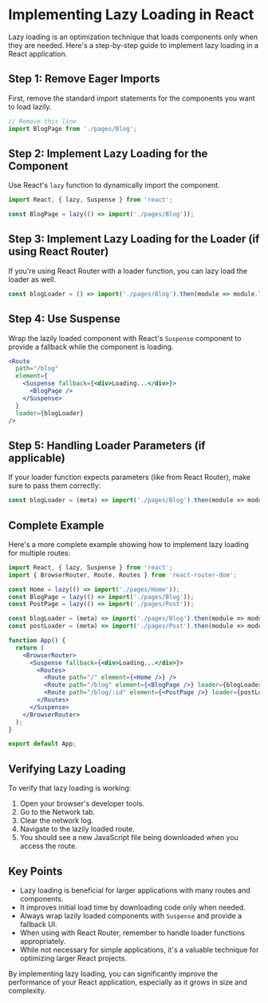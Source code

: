 # Implementing Lazy Loading in React

Lazy loading is an optimization technique that loads components only when they are needed. Here's a step-by-step guide to implement lazy loading in a React application.

## Step 1: Remove Eager Imports

First, remove the standard import statements for the components you want to load lazily.

```jsx
// Remove this line
import BlogPage from './pages/Blog';
```

## Step 2: Implement Lazy Loading for the Component

Use React's `lazy` function to dynamically import the component.

```jsx
import React, { lazy, Suspense } from 'react';

const BlogPage = lazy(() => import('./pages/Blog'));
```

## Step 3: Implement Lazy Loading for the Loader (if using React Router)

If you're using React Router with a loader function, you can lazy load the loader as well.

```jsx
const blogLoader = () => import('./pages/Blog').then(module => module.loader());
```

## Step 4: Use Suspense

Wrap the lazily loaded component with React's `Suspense` component to provide a fallback while the component is loading.

```jsx
<Route 
  path="/blog" 
  element={
    <Suspense fallback={<div>Loading...</div>}>
      <BlogPage />
    </Suspense>
  } 
  loader={blogLoader}
/>
```

## Step 5: Handling Loader Parameters (if applicable)

If your loader function expects parameters (like from React Router), make sure to pass them correctly:

```jsx
const blogLoader = (meta) => import('./pages/Blog').then(module => module.loader(meta));
```

## Complete Example

Here's a more complete example showing how to implement lazy loading for multiple routes:

```jsx
import React, { lazy, Suspense } from 'react';
import { BrowserRouter, Route, Routes } from 'react-router-dom';

const Home = lazy(() => import('./pages/Home'));
const BlogPage = lazy(() => import('./pages/Blog'));
const PostPage = lazy(() => import('./pages/Post'));

const blogLoader = (meta) => import('./pages/Blog').then(module => module.loader(meta));
const postLoader = (meta) => import('./pages/Post').then(module => module.loader(meta));

function App() {
  return (
    <BrowserRouter>
      <Suspense fallback={<div>Loading...</div>}>
        <Routes>
          <Route path="/" element={<Home />} />
          <Route path="/blog" element={<BlogPage />} loader={blogLoader} />
          <Route path="/blog/:id" element={<PostPage />} loader={postLoader} />
        </Routes>
      </Suspense>
    </BrowserRouter>
  );
}

export default App;
```

## Verifying Lazy Loading

To verify that lazy loading is working:

1. Open your browser's developer tools.
2. Go to the Network tab.
3. Clear the network log.
4. Navigate to the lazily loaded route.
5. You should see a new JavaScript file being downloaded when you access the route.

## Key Points

- Lazy loading is beneficial for larger applications with many routes and components.
- It improves initial load time by downloading code only when needed.
- Always wrap lazily loaded components with `Suspense` and provide a fallback UI.
- When using with React Router, remember to handle loader functions appropriately.
- While not necessary for simple applications, it's a valuable technique for optimizing larger React projects.

By implementing lazy loading, you can significantly improve the performance of your React application, especially as it grows in size and complexity.
